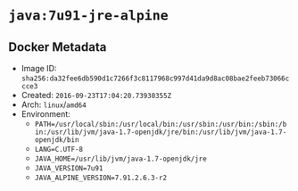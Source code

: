 # `java:7u91-jre-alpine`

## Docker Metadata

- Image ID: `sha256:da32fee6db590d1c7266f3c8117968c997d41da9d8ac08bae2feeb73066ccce3`
- Created: `2016-09-23T17:04:20.73930355Z`
- Arch: `linux`/`amd64`
- Environment:
  - `PATH=/usr/local/sbin:/usr/local/bin:/usr/sbin:/usr/bin:/sbin:/bin:/usr/lib/jvm/java-1.7-openjdk/jre/bin:/usr/lib/jvm/java-1.7-openjdk/bin`
  - `LANG=C.UTF-8`
  - `JAVA_HOME=/usr/lib/jvm/java-1.7-openjdk/jre`
  - `JAVA_VERSION=7u91`
  - `JAVA_ALPINE_VERSION=7.91.2.6.3-r2`
